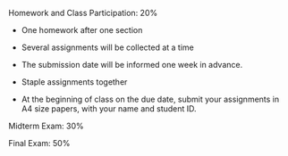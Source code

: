Homework and Class Participation: 20%

- One homework after one section

- Several assignments will be collected at a time

- The submission date will be informed one week in advance.

- Staple assignments together

- At the beginning of class on the due date, submit your assignments in A4 size papers, with your name and student ID.


Midterm Exam: 30%

Final Exam: 50%
